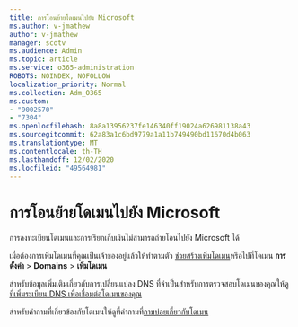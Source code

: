 ```yaml
---
title: การโอนย้ายโดเมนไปยัง Microsoft
ms.author: v-jmathew
author: v-jmathew
manager: scotv
ms.audience: Admin
ms.topic: article
ms.service: o365-administration
ROBOTS: NOINDEX, NOFOLLOW
localization_priority: Normal
ms.collection: Adm_O365
ms.custom:
- "9002570"
- "7304"
ms.openlocfilehash: 8a8a13956237fe146340ff19024a626981138a43
ms.sourcegitcommit: 62a83a1c6bd9779a1a11b749490bd11670d4b063
ms.translationtype: MT
ms.contentlocale: th-TH
ms.lasthandoff: 12/02/2020
ms.locfileid: "49564981"
---
```

# <a name="transfer-a-domain-to-microsoft"></a>การโอนย้ายโดเมนไปยัง Microsoft

การลงทะเบียนโดเมนและการเรียกเก็บเงินไม่สามารถถ่ายโอนไปยัง Microsoft ได้

เมื่อต้องการเพิ่มโดเมนที่คุณเป็นเจ้าของอยู่แล้วให้ทำตามตัว [ช่วยสร้างเพิ่มโดเมน](https://admin.microsoft.com/Adminportal/Domains/Wizard)หรือไปที่โดเมน **การตั้งค่า**  >  **Domains**  >  **เพิ่มโดเมน**

สำหรับข้อมูลเพิ่มเติมเกี่ยวกับการเปลี่ยนแปลง DNS ที่จำเป็นสำหรับการตรวจสอบโดเมนของคุณให้ดู[ที่เพิ่มระเบียน DNS เพื่อเชื่อมต่อโดเมนของคุณ](https://docs.microsoft.com/microsoft-365/admin/get-help-with-domains/create-dns-records-at-any-dns-hosting-provider)

สำหรับคำถามที่เกี่ยวข้องกับโดเมนให้ดูที่คำถามที่[ถามบ่อยเกี่ยวกับโดเมน](https://docs.microsoft.com/microsoft-365/admin/setup/domains-faq)

